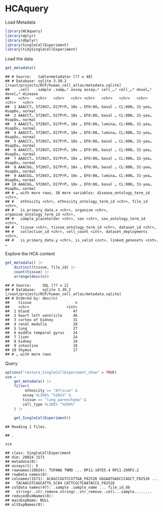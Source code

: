 HCAquery
================

Load Metadata

``` r
library(HCAquery)
library(dplyr)
library(dbplyr)
library(SingleCellExperiment)
library(tidySingleCellExperiment)
```

Load the data

``` r
get_metadata()
```

    ## # Source:   table<metadata> [?? x 48]
    ## # Database: sqlite 3.39.2 [/vast/projects/RCP/human_cell_atlas/metadata.sqlite]
    ##    .cell   .sample .samp…¹ assay assay…² cell_…³ cell_…⁴ devel…⁵ devel…⁶ disease
    ##    <chr>   <chr>   <chr>   <chr> <chr>   <chr>   <chr>   <chr>   <chr>   <chr>  
    ##  1 AAACCT… 5f20d7… D17PrP… 10x … EFO:00… basal … CL:000… 31-yea… HsapDv… normal 
    ##  2 AAACCT… 5f20d7… D17PrP… 10x … EFO:00… basal … CL:000… 31-yea… HsapDv… normal 
    ##  3 AAACCT… 5f20d7… D17PrP… 10x … EFO:00… lumina… CL:000… 31-yea… HsapDv… normal 
    ##  4 AAACCT… 5f20d7… D17PrP… 10x … EFO:00… lumina… CL:000… 31-yea… HsapDv… normal 
    ##  5 AAACCT… 5f20d7… D17PrP… 10x … EFO:00… basal … CL:000… 31-yea… HsapDv… normal 
    ##  6 AAACCT… 5f20d7… D17PrP… 10x … EFO:00… basal … CL:000… 31-yea… HsapDv… normal 
    ##  7 AAACCT… 5f20d7… D17PrP… 10x … EFO:00… basal … CL:000… 31-yea… HsapDv… normal 
    ##  8 AAACGG… 5f20d7… D17PrP… 10x … EFO:00… basal … CL:000… 31-yea… HsapDv… normal 
    ##  9 AAACGG… 5f20d7… D17PrP… 10x … EFO:00… lumina… CL:000… 31-yea… HsapDv… normal 
    ## 10 AAACGG… 5f20d7… D17PrP… 10x … EFO:00… basal … CL:000… 31-yea… HsapDv… normal 
    ## # … with more rows, 38 more variables: disease_ontology_term_id <chr>,
    ## #   ethnicity <chr>, ethnicity_ontology_term_id <chr>, file_id <chr>,
    ## #   is_primary_data.x <chr>, organism <chr>, organism_ontology_term_id <chr>,
    ## #   sample_placeholder <chr>, sex <chr>, sex_ontology_term_id <chr>,
    ## #   tissue <chr>, tissue_ontology_term_id <chr>, dataset_id <chr>,
    ## #   collection_id <chr>, cell_count <int>, dataset_deployments <chr>,
    ## #   is_primary_data.y <chr>, is_valid <int>, linked_genesets <int>, …

Explore the HCA content

``` r
get_metadata() |> 
    distinct(tissue, file_id) |> 
    count(tissue) |> 
    arrange(desc(n))
```

    ## # Source:     SQL [?? x 2]
    ## # Database:   sqlite 3.39.2 [/vast/projects/RCP/human_cell_atlas/metadata.sqlite]
    ## # Ordered by: desc(n)
    ##    tissue                    n
    ##    <chr>                 <int>
    ##  1 blood                    47
    ##  2 heart left ventricle     46
    ##  3 cortex of kidney         31
    ##  4 renal medulla            29
    ##  5 lung                     27
    ##  6 middle temporal gyrus    24
    ##  7 liver                    24
    ##  8 kidney                   19
    ##  9 intestine                18
    ## 10 thymus                   17
    ## # … with more rows

Query

``` r
options("restore_SingleCellExperiment_show" = TRUE)
sce = 
    get_metadata() |> 
    filter(
         ethnicity == "African" & 
        assay %LIKE% "%10x%" & 
        tissue == "lung parenchyma" & 
        cell_type %LIKE% "%CD4%"
    ) |> 
    
    get_SingleCellExperiment()
```

    ## Reading 1 files.

    ## .

``` r
sce
```

    ## class: SingleCellExperiment 
    ## dim: 28024 1571 
    ## metadata(0):
    ## assays(1): X
    ## rownames(28024): TSPAN6 TNMD ... RP11-107E5.4 RP11-299P2.2
    ## rowData names(0):
    ## colnames(1571): ACAGCCGGTCCGTTAA_F02526 GGGAATGAGCCCAGCT_F02526 ...
    ##   TACAACGTCAGCATTG_SC84 CATTCGCTCAATACCG_F02526
    ## colData names(47): .sample .sample_name ... file_id_db
    ##   stringr..str_remove.stringr..str_remove..cell...sample...._...
    ## reducedDimNames(0):
    ## mainExpName: NULL
    ## altExpNames(0):
